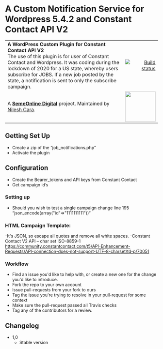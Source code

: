 # A Custom Notification Service for Wordpress 5.4.2 and Constant Contact API V2

<table width="100%">
	<tr>
		<td align="left" width="70">
			<strong>A WordPress Custom Plugin for Constant Contact API V2</strong><br />
			The use of this plugin is for user of Constant Contact and Wordpress. It was coding during the lockdown of 2020 for a US state, whereby users subscribe for JOBS. If a new job posted by the state, a notification is sent to only the subscribe campaign.    
		</td>
		<td align="right" width="20%">
			<a href="https://static.ctctcdn.com/lp/images/standard/logos/logo-ctct-color.svg">
				<img src="https://static.ctctcdn.com/lp/images/standard/logos/logo-ctct-color.svg" alt="Build status">
			</a>
		</td>
	</tr>
	<tr>
		<td>
			A <strong><a href="https://semeonline.co.za/">SemeOnline Digital</a></strong> project. Maintained by <a href="https://github.com/niloc95">Nilesh Cara</a>.
		</td>
		<td align="center">
			<img src="https://avatars1.githubusercontent.com/u/36539420?s=460&u=2fcdbd886c17b639862045b24ae31d50dda7e252&v=4" width="100" />
		</td>
	</tr>
</table>

## Getting Set Up

- Create a zip of the “job_notifications.php”
- Activate the plugin


## Configuration

- Create the Bearer_tokens and API keys from Constant Contact
- Get campaign id’s

### Setting up

- Should you wish to test a single campaign change line 195 “json_encode(array("id"=>"1111111111"))“

### HTML Campaign Template: 

-It's JSON, so escape all quotes and remove all white spaces. 
-Constant Contact V2 API – char set ISO-8859-1 
https://community.constantcontact.com/t5/API-Enhancement-Requests/API-connection-does-not-support-UTF-8-charset/td-p/70051

### Workflow

- Find an issue you'd like to help with, or create a new one for the change you'd like to introduce.
- Fork the repo to your own account
- Issue pull-requests from your fork to ours
- Tag the issue you're trying to resolve in your pull-request for some context
- Make sure the pull-request passed all Travis checks
- Tag any of the contributors for a review.

## Changelog

- 1,0
  - Stable version

